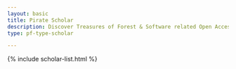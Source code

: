 ```yaml
---
layout: basic
title: Pirate Scholar
description: Discover Treasures of Forest & Software related Open Access Articles.
type: pf-type-scholar

---
```


{% include scholar-list.html %}

